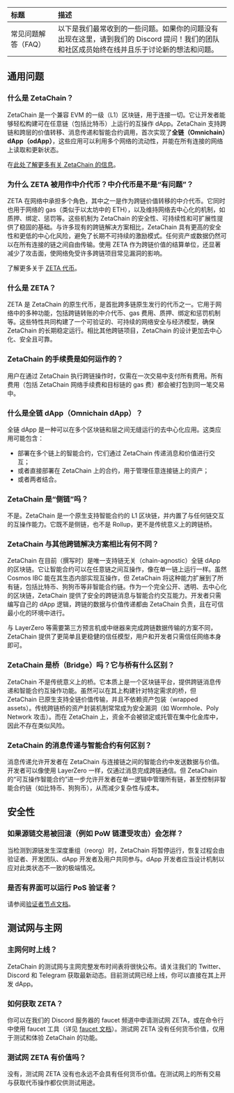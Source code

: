 | 标题                | 描述                                                         |
| :------------------ | :----------------------------------------------------------- |
| 常见问题解答（FAQ） | 以下是我们最常收到的一些问题。如果你的问题没有出现在这里，请到我们的 Discord 提问！我们的团队和社区成员始终在线并且乐于讨论新的想法和问题。 |

## 通用问题

### 什么是 ZetaChain？

ZetaChain 是一个兼容 EVM 的一级（L1）区块链，用于连接一切。它让开发者能够轻松构建可在任意链（包括比特币）上运行的互操作 dApp。ZetaChain 支持跨链和跨层的价值转移、消息传递和智能合约调用，首次实现了**全链（Omnichain）dApp（odApp）**，这些应用可以利用多个网络的流动性，并能在所有连接的网络上读取和更新状态。

在[此处了解更多有关 ZetaChain 的信息](/about)。

### 为什么 ZETA 被用作中介代币？中介代币是不是“有问题”？

ZETA 在网络中承担多个角色，其中之一是作为跨链价值转移的中介代币。它同时也用于网络的 gas（类似于以太坊中的 ETH），以及维持网络去中心化的机制，如质押、绑定、惩罚等。这些机制为 ZetaChain 的安全性、可持续性和可扩展性提供了稳固的基础。与许多现有的跨链解决方案相比，ZetaChain 具有更高的安全性和更低的中心化风险，避免了长期不可持续的激励模式。任何资产或数据仍然可以在所有连接的链之间自由传输。使用 ZETA 作为跨链价值的结算单位，还显著减少了攻击面，使网络免受许多跨链项目常见漏洞的影响。

了解更多关于 [ZETA 代币](/about/token-utility/token)。

### 什么是 ZETA？

ZETA 是 ZetaChain 的原生代币，是首批跨多链原生发行的代币之一。它用于网络中的多种功能，包括跨链转账的中介代币、gas 费用、质押、绑定和惩罚机制等。这些特性共同构建了一个可验证的、可持续的网络安全与经济模型，确保 ZetaChain 的长期稳定运行。相比其他跨链项目，ZetaChain 的设计更加去中心化、安全且可靠。

### ZetaChain 的手续费是如何运作的？

用户在通过 ZetaChain 执行跨链操作时，仅需在一次交易中支付所有费用。所有费用（包括 ZetaChain 网络手续费和目标链的 gas 费）都会被打包到同一笔交易中。

### 什么是全链 dApp（Omnichain dApp）？

全链 dApp 是一种可以在多个区块链和层之间无缝运行的去中心化应用。这类应用可能包含：
- 部署在多个链上的智能合约，它们通过 ZetaChain 传递消息和价值进行交互；
- 或者直接部署在 ZetaChain 上的合约，用于管理任意连接链上的资产；
- 或者两者结合。

### ZetaChain 是“侧链”吗？

不是。ZetaChain 是一个原生支持智能合约的 L1 区块链，并内置了与任何链交互的互操作能力。它既不是侧链，也不是 Rollup，更不是传统意义上的跨链桥。

### ZetaChain 与其他跨链解决方案相比有何不同？

ZetaChain 在目前（撰写时）是唯一支持链无关（chain-agnostic）全链 dApp 的区块链。它让智能合约可以在任意链之间互操作，像在单一链上运行一样。虽然 Cosmos IBC 能在其生态内部实现互操作，但 ZetaChain 将这种能力扩展到了所有链，包括比特币、狗狗币等非智能合约链。作为一个完全公开、透明、去中心化的区块链，ZetaChain 提供了安全的跨链消息与智能合约交互能力。开发者只需编写自己的 dApp 逻辑，跨链的数据与价值传递都由 ZetaChain 负责，且在可信最小化的环境中进行。

与 LayerZero 等需要第三方预言机或中继器来完成跨链数据传输的方案不同，ZetaChain 提供了更简单且更稳健的信任模型，用户和开发者只需信任网络本身即可。

### ZetaChain 是桥（Bridge）吗？它与桥有什么区别？

ZetaChain 不是传统意义上的桥。它本质上是一个区块链平台，提供跨链消息传递和智能合约互操作功能。虽然可以在其上构建针对特定需求的桥，但 ZetaChain 已原生支持全链价值传输，并且不依赖资产包装（wrapped assets）。传统跨链桥的资产封装机制常常成为安全漏洞（如 Wormhole、Poly Network 攻击）。而在 ZetaChain 上，资金不会被锁定或托管在集中化金库中，因此不存在类似风险。

### ZetaChain 的消息传递与智能合约有何区别？

消息传递允许开发者在 ZetaChain 与连接链之间的智能合约中发送数据与价值。开发者可以像使用 LayerZero 一样，仅通过消息完成跨链通信。但 ZetaChain 的“可互操作智能合约”进一步允许开发者在单一逻辑中管理所有链，甚至控制非智能合约链（如比特币、狗狗币），从而减少复杂性与成本。

## 安全性

### 如果源链交易被回滚（例如 PoW 链遭受攻击）会怎样？

当检测到源链发生深度重组（reorg）时，ZetaChain 将暂停运行，恢复过程会由验证者、开发团队、dApp 开发者及用户共同参与。dApp 开发者应当设计机制以应对此类状态不一致的极端情况。

### 是否有界面可以运行 PoS 验证者？

请参阅[验证者节点文档](/nodes/start-here/requirements)。

## 测试网与主网

### 主网何时上线？

ZetaChain 的测试网与主网完整发布时间表将很快公布。请关注我们的 Twitter、Discord 和 Telegram 获取最新动态。目前测试网已经上线，你可以直接在其上开发 dApp。

### 如何获取 ZETA？

你可以在我们的 Discord 服务器的 faucet 频道中申请测试网 ZETA，或在命令行中使用 faucet 工具（详见 [faucet 文档](/reference/faucet)）。测试网 ZETA 没有任何货币价值，仅用于测试和体验 ZetaChain 的功能。

### 测试网 ZETA 有价值吗？

没有，测试网 ZETA 没有也永远不会具有任何货币价值。在测试网上的所有交易与获取代币操作都仅供测试用途。
